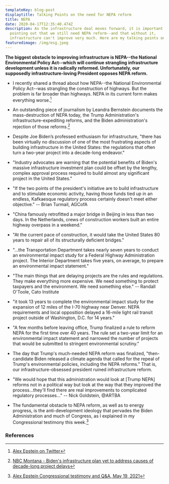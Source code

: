 ```yaml
---
templateKey: blog-post
displaytitle: Talking Points on the need for NEPA reform
title: NEPA
date: 2020-04-17T12:35:40.474Z
description: As the infrastructure deal moves forward, it is important to keep
  pointing out that we still need NEPA reform--and that without it,
  infrastructure can't improve very much. Here are my talking points on NEPA.
featuredimage: /img/esg.jpeg
---
```

**The biggest obstacle to improving infrastructure is NEPA--the National Environmental Policy Act--which will continue strangling infrastructure development unless it is radically reformed. Unfortunately, our supposedly infrastructure-loving President opposes NEPA reform.**

- ​​I recently shared a thread about how NEPA--the National Environmental Policy Act--was strangling the construction of highways. But the problem is far broader than highways. NEPA in its current form makes everything worse.[^1]

- An outstanding piece of journalism by Leandra Bernstein documents the mass-destruction of NEPA today, the Trump Administration's infrastructure-expediting reforms, and the Biden administration's rejection of those reforms.[^2]

- Despite Joe Biden’s professed enthusiasm for infrastructure, "there has been virtually no discussion of one of the most frustrating aspects of building infrastructure in the United States: the regulations that often turn a two-year project into a decade-long endeavor."

- "Industry advocates are warning that the potential benefits of Biden's massive infrastructure investment plan could be offset by the lengthy, complex approval process required to build almost any significant project in the United States."

- "If the two points of the president's initiative are to build infrastructure and to stimulate economic activity, having those funds tied up in an endless, Kafkaesque regulatory process certainly doesn't meet either objective." -- Brian Turmail, AGCofA

- "China famously retrofitted a major bridge in Beijing in less than two days. In the Netherlands, crews of construction workers built an entire highway overpass in a weekend."

- "At the current pace of construction, it would take the United States 80 years to repair all of its structurally deficient bridges."

- "...the Transportation Department takes nearly seven years to conduct an environmental impact study for a Federal Highway Administration project. The Interior Department takes five years, on average, to prepare an environmental impact statement."

- "The main things that are delaying projects are the rules and regulations. They make everything more expensive. We need something to protect taxpayers and the environment. We need something else." -- Randall O'Toole, Cato Institute

- "it took 13 years to complete the environmental impact study for the expansion of 12 miles of the I-70 highway near Denver. NEPA requirements and local opposition delayed a 16-mile light rail transit project outside of Washington, D.C. for 14 years."

- "A few months before leaving office, Trump finalized a rule to reform NEPA for the first time over 40 years. The rule set a two-year limit for an environmental impact statement and narrowed the number of projects that would be submitted to stringent environmental scrutiny."

- The day that Trump's much-needed NEPA reform was finalized, "then-candidate Biden released a climate agenda that called for the repeal of Trump's environmental policies, including the NEPA reforms." That is, our infrastructure-obsessed president ruined infrastructure reform.

- "We would hope that this administration would look at [Trump NEPA] reforms not in a political way but look at the way that they improved the process...they'll find there are real improvements to complicated regulatory processes..." -- Nick Goldstein, @ARTBA

- The fundamental obstacle to NEPA reform, as well as to energy progress, is the anti-development ideology that pervades the Biden Administration and much of Congress, as I explained in my Congressional testimony this week.[^3]


### References

[^1]: [Alex Epstein on Twitter](https://twitter.com/AlexEpstein/status/1392188051657396225)

[^2]: [NBC Montana - Biden's infrastructure plan yet to address causes of decade-long project delays](https://nbcmontana.com/news/nation-world/bidens-infrastructure-plan-yet-to-address-causes-of-decade-long-project-delays)

[^3]: [Alex Epstein Congressional testimony and Q&A, May 19, 2021](https://www.youtube.com/watch?v=0wsNbwm6I5E&t=1076s)